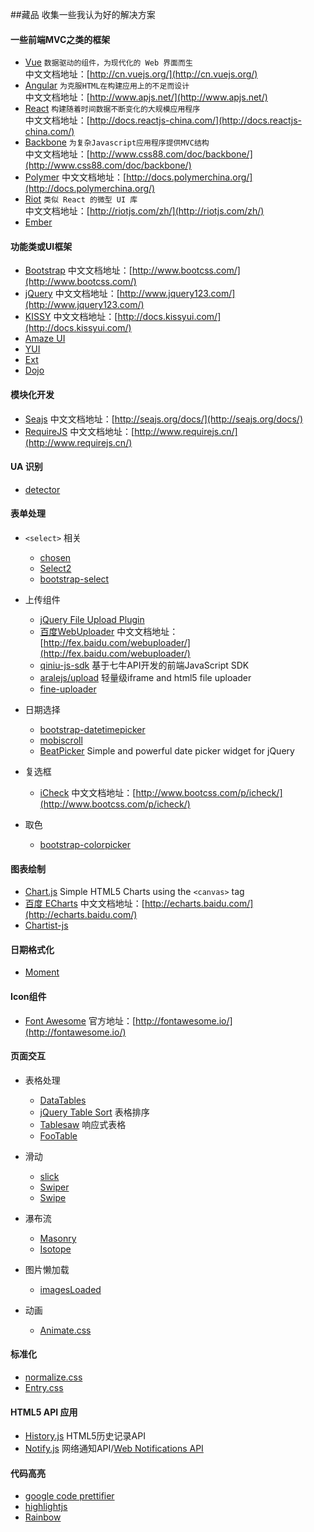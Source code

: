 ##藏品
收集一些我认为好的解决方案

#### 一些前端MVC之类的框架
* [Vue](https://github.com/vuejs/vue/) `数据驱动的组件，为现代化的 Web 界面而生`  
  中文文档地址：[http://cn.vuejs.org/](http://cn.vuejs.org/)
* [Angular](https://github.com/angular/angular) `为克服HTML在构建应用上的不足而设计`  
  中文文档地址：[http://www.apjs.net/](http://www.apjs.net/)
* [React](https://github.com/facebook/react) `构建随着时间数据不断变化的大规模应用程序`  
  中文文档地址：[http://docs.reactjs-china.com/](http://docs.reactjs-china.com/)
* [Backbone](https://github.com/jashkenas/backbone) `为复杂Javascript应用程序提供MVC结构`  
  中文文档地址：[http://www.css88.com/doc/backbone/](http://www.css88.com/doc/backbone/)
* [Polymer](https://github.com/Polymer/polymer) 中文文档地址：[http://docs.polymerchina.org/](http://docs.polymerchina.org/)
* [Riot](https://github.com/riot/riot) `类似 React 的微型 UI 库`  
  中文文档地址：[http://riotjs.com/zh/](http://riotjs.com/zh/)
* [Ember](https://github.com/emberjs/ember.js) 

#### 功能类或UI框架
* [Bootstrap](https://github.com/twbs/bootstrap) 中文文档地址：[http://www.bootcss.com/](http://www.bootcss.com/)
* [jQuery](http://jquery.com/) 中文文档地址：[http://www.jquery123.com/](http://www.jquery123.com/)
* [KISSY](https://github.com/kissyteam/kissy) 中文文档地址：[http://docs.kissyui.com/](http://docs.kissyui.com/)
* [Amaze UI](http://amazeui.org/)
* [YUI](https://github.com/yui/yui3)
* [Ext](https://www.sencha.com/products/extjs)
* [Dojo](https://github.com/dojo/dojo/)

#### 模块化开发
* [Seajs](https://github.com/seajs/seajs) 中文文档地址：[http://seajs.org/docs/](http://seajs.org/docs/)
* [RequireJS](https://github.com/jrburke/requirejs) 中文文档地址：[http://www.requirejs.cn/](http://www.requirejs.cn/)

#### UA 识别
* [detector](https://github.com/hotoo/detector)

#### 表单处理
* `<select>` 相关
  * [chosen](https://github.com/harvesthq/chosen)
  * [Select2](https://github.com/select2/select2)
  * [bootstrap-select](https://github.com/silviomoreto/bootstrap-select)

* 上传组件
  * [jQuery File Upload Plugin](https://github.com/blueimp/jQuery-File-Upload)
  * [百度WebUploader](https://github.com/fex-team/webuploader/) 中文文档地址：[http://fex.baidu.com/webuploader/](http://fex.baidu.com/webuploader/)
  * [qiniu-js-sdk](https://github.com/qiniu/js-sdk) 基于七牛API开发的前端JavaScript SDK
  * [aralejs/upload](https://github.com/aralejs/upload) 轻量级iframe and html5 file uploader
  * [fine-uploader](https://github.com/FineUploader/fine-uploader)

* 日期选择
  * [bootstrap-datetimepicker](https://github.com/smalot/bootstrap-datetimepicker)
  * [mobiscroll](https://github.com/acidb/mobiscroll)
  * [BeatPicker](https://github.com/ACT1GMR/BeatPicker) Simple and powerful date picker widget for jQuery

* 复选框
  * [iCheck](https://github.com/fronteed/icheck) 中文文档地址：[http://www.bootcss.com/p/icheck/](http://www.bootcss.com/p/icheck/)

* 取色
  * [bootstrap-colorpicker](https://github.com/mjolnic/bootstrap-colorpicker)

#### 图表绘制
* [Chart.js](https://github.com/nnnick/Chart.js) Simple HTML5 Charts using the `<canvas>` tag
* [百度 ECharts](https://github.com/ecomfe/echarts) 中文文档地址：[http://echarts.baidu.com/](http://echarts.baidu.com/)
* [Chartist-js](https://github.com/gionkunz/chartist-js)

#### 日期格式化
* [Moment](https://github.com/moment/moment/)

#### Icon组件
* [Font Awesome](https://github.com/FortAwesome/Font-Awesome/) 官方地址：[http://fontawesome.io/](http://fontawesome.io/)

#### 页面交互
* 表格处理
  * [DataTables](https://github.com/DataTables/DataTables)
  * [jQuery Table Sort](https://github.com/kylefox/jquery-tablesort) 表格排序
  * [Tablesaw](https://github.com/filamentgroup/tablesaw) 响应式表格
  * [FooTable](https://github.com/fooplugins/FooTable)

* 滑动
  * [slick](https://github.com/kenwheeler/slick/)
  * [Swiper](https://github.com/nolimits4web/Swiper)
  * [Swipe](https://github.com/thebird/Swipe)

* 瀑布流
  * [Masonry](https://github.com/desandro/masonry)
  * [Isotope](https://github.com/metafizzy/isotope)

* 图片懒加载
  * [imagesLoaded](https://github.com/desandro/imagesloaded)

* 动画
  * [Animate.css](https://github.com/daneden/animate.css)

#### 标准化
* [normalize.css](https://github.com/necolas/normalize.css)
* [Entry.css](https://github.com/zmmbreeze/Entry.css)

#### HTML5 API 应用
* [History.js](https://github.com/browserstate/history.js) HTML5历史记录API
* [Notify.js](https://github.com/alexgibson/notify.js) 网络通知API/[Web Notifications API](https://www.w3.org/TR/notifications/)

#### 代码高亮
* [google code prettifier](https://github.com/google/code-prettify)
* [highlightjs](https://github.com/components/highlightjs)
* [Rainbow](https://github.com/ccampbell/rainbow)

